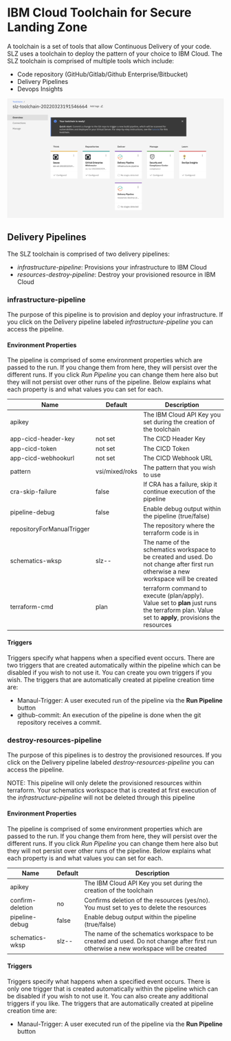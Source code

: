 # IBM Cloud Toolchain for Secure Landing Zone 

A toolchain is a set of tools that allow Continuous Delivery of your code.  SLZ uses a toolchain to deploy the pattern of your choice to IBM Cloud.  The SLZ toolchain is comprised of multiple tools which include:

- Code repository (GitHub/Gitlab/Github Enterprise/Bitbucket)
- Delivery Pipelines 
- Devops Insights

<img src="../images/toolchain.png" alt="SLZ Toolchain" width="600"/>

## Delivery Pipelines

The SLZ toolchain is comprised of two delivery pipelines:  
- *infrastructure-pipeline*: Provisions your infrastructure to IBM Cloud
- *resources-destroy-pipeline*: Destroy your provisioned resource in IBM Cloud

### infrastructure-pipeline

The purpose of this pipeline is to provision and deploy your infrastructure.  If you click on the Delivery pipeline labeled *infrastructure-pipeline* you can access the pipeline.

#### Environment Properties

The pipeline is comprised of some environment properties which are passed to the run.  If you change them from here, they will persist over the different runs.  If you click *Run Pipeline* you can change them here also but they will not persist over other runs of the pipeline.  Below explains what each property is and what values you can set for each.

| Name | Default | Description |
|------|---------|-------------|
| apikey | | The IBM Cloud API Key you set during the creation of the toolchain |
| app-cicd-header-key | not set | The CICD Header Key |
| app-cicd-token | not set | The CICD Token |
| app-cicd-webhookurl | not set | The CICD Webhook URL |
| pattern | vsi/mixed/roks | The pattern that you wish to use |
| cra-skip-failure | false | If CRA has a failure, skip it continue execution of the pipeline |
| pipeline-debug | false | Enable debug output within the pipeline (true/false) |
| repositoryForManualTrigger | <Your code repo> | The repository where the terraform code is in |
| schematics-wksp | slz-<pattern>-<timestamp> | The name of the schematics workspace to be created and used.  Do not change after first run otherwise a new workspace will be created |
| terraform-cmd | plan | terraform command to execute (plan/apply).  Value set to **plan** just runs the terraform plan. Value set to **apply**, provisions the resources    |

#### Triggers

Triggers specify what happens when a specified event occurs.  There are two triggers that are created automatically within the pipeline which can be disabled if you wish to not use it.  You can create you own triggers if you wish.  The triggers that are automatically created at pipeline creation time are:

- Manaul-Trigger: A user executed run of the pipeline via the **Run Pipeline** button
- github-commit: An execution of the pipeline is done when the git repository receives a commit.

### destroy-resources-pipeline

The purpose of this pipelines is to destroy the provisioned resources.  If you click on the Delivery pipeline labeled *destroy-resources-pipeline* you can access the pipeline.

NOTE: This pipeline will only delete the provisioned resources within terraform.  Your schematics workspace that is created at first execution of the *infrastructure-pipeline* will not be deleted through this pipeline

#### Environment Properties

The pipeline is comprised of some environment properties which are passed to the run.  If you change them from here, they will persist over the different runs.  If you click *Run Pipeline* you can change them here also but they will not persist over other runs of the pipeline.  Below explains what each property is and what values you can set for each.

| Name | Default | Description |
|------|---------|-------------|
| apikey | | The IBM Cloud API Key you set during the creation of the toolchain |
| confirm-deletion | no | Confirms deletion of the resources (yes/no).  You must set to yes to delete the resources |
| pipeline-debug | false | Enable debug output within the pipeline (true/false) |
| schematics-wksp | slz-<pattern>-<timestamp> | The name of the schematics workspace to be created and used.  Do not change after first run otherwise a new workspace will be created |

#### Triggers

Triggers specify what happens when a specified event occurs.  There is only one trigger that is created automatically within the pipeline which can be disabled if you wish to not use it.  You can also create any additional triggers if you like.  The triggers that are automatically created at pipeline creation time are:

- Manaul-Trigger: A user executed run of the pipeline via the **Run Pipeline** button